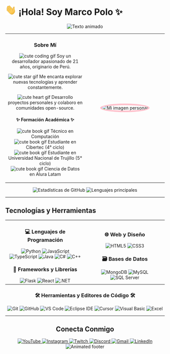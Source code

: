 # <img src="https://raw.githubusercontent.com/ABSphreak/ABSphreak/master/gifs/Hi.gif" width="35"> ¡Hola! Soy Marco Polo ✨

<div align="center">
  <img src="https://readme-typing-svg.herokuapp.com?font=Comfortaa&color=F799CE&size=25&center=true&vCenter=true&width=450&lines=Desarrollador+Full+Stack;Amante+de+la+tecnología+y+el+aprendizaje;Estudiante+de+Ciencia+de+Datos" alt="Texto animado"/>
</div>

<table>
  <tr>
    <td width="50%">
      <h3 align="center">Sobre Mí</h3>
      <p align="center">
        <img src="https://i.imgur.com/CKl2NHd.gif" alt="cute coding gif" width="30" height="30"/> 
        Soy un desarrollador apasionado de 21 años, originario de Perú.
      </p>
      <p align="center">
        <img src="https://i.imgur.com/Cqbfw5t.gif" alt="cute star gif" width="30" height="30"/> 
        Me encanta explorar nuevas tecnologías y aprender constantemente.
      </p>
      <p align="center">
        <img src="https://i.imgur.com/YpOnVgM.gif" alt="cute heart gif" width="30" height="30"/> 
        Desarrollo proyectos personales y colaboro en comunidades open-source.
      </p>
      <h4 align="center">✨ Formación Académica ✨</h4>
      <p align="center">
        <img src="https://i.imgur.com/oJXeIF3.gif" alt="cute book gif" width="20" height="20"/> Técnico en Computación<br>
        <img src="https://i.imgur.com/oJXeIF3.gif" alt="cute book gif" width="20" height="20"/> Estudiante en Cibertec (4° ciclo)<br>
        <img src="https://i.imgur.com/oJXeIF3.gif" alt="cute book gif" width="20" height="20"/> Estudiante en Universidad Nacional de Trujillo (5° ciclo)<br>
        <img src="https://i.imgur.com/oJXeIF3.gif" alt="cute book gif" width="20" height="20"/> Ciencia de Datos en Alura Latam
      </p>
    </td>
    <td width="50%">
      <div align="center">
        <img src="https://i.pinimg.com/736x/3b/33/c2/3b33c260e38cd62b2ef6f3d15f8990f3.jpg" alt="Mi imagen personal" width="60%" style="border-radius: 50%; border: 5px solid #FFC0CB;" />
      </div>
    </td>
  </tr>
</table>

<div align="center">
  <img src="https://github-readme-stats.vercel.app/api?username=marcopolo&hide_title=false&hide_rank=false&show_icons=true&include_all_commits=true&count_private=true&disable_animations=false&theme=dracula&locale=es&hide_border=false&custom_title=✨ Mis Estadísticas ✨" height="150" alt="Estadísticas de GitHub" />
  <img src="https://github-readme-stats.vercel.app/api/top-langs?username=marcopolo&locale=es&hide_title=false&layout=compact&card_width=320&langs_count=5&theme=dracula&hide_border=false&custom_title=✨ Mis Lenguajes ✨" height="150" alt="Lenguajes principales" />
</div>

---

##  Tecnologías y Herramientas 

<table>
  <tr>
    <td width="50%">
      <h3 align="center">💻 Lenguajes de Programación</h3>
      <div align="center">
        <img src="https://cdn.jsdelivr.net/gh/devicons/devicon/icons/python/python-original.svg" height="40" alt="Python" />
        <img src="https://cdn.jsdelivr.net/gh/devicons/devicon/icons/javascript/javascript-original.svg" height="40" alt="JavaScript" />
        <img src="https://cdn.jsdelivr.net/gh/devicons/devicon/icons/typescript/typescript-original.svg" height="40" alt="TypeScript" />
        <img src="https://cdn.jsdelivr.net/gh/devicons/devicon/icons/java/java-original.svg" height="40" alt="Java" />
        <img src="https://cdn.jsdelivr.net/gh/devicons/devicon/icons/csharp/csharp-original.svg" height="40" alt="C#" />
        <img src="https://cdn.jsdelivr.net/gh/devicons/devicon/icons/cplusplus/cplusplus-original.svg" height="40" alt="C++" />
      </div>
      <h3 align="center">🌟 Frameworks y Librerías</h3>
      <div align="center">
        <img src="https://cdn.jsdelivr.net/gh/devicons/devicon/icons/flask/flask-original.svg" height="40" alt="Flask" />
        <img src="https://cdn.jsdelivr.net/gh/devicons/devicon/icons/react/react-original.svg" height="40" alt="React" />
        <img src="https://cdn.jsdelivr.net/gh/devicons/devicon/icons/dot-net/dot-net-original.svg" height="40" alt=".NET" />
      </div>
    </td>
    <td width="50%">
      <h3 align="center">🌐 Web y Diseño</h3>
      <div align="center">
        <img src="https://cdn.jsdelivr.net/gh/devicons/devicon/icons/html5/html5-original.svg" height="40" alt="HTML5" />
        <img src="https://cdn.jsdelivr.net/gh/devicons/devicon/icons/css3/css3-original.svg" height="40" alt="CSS3" />
      </div>
      <h3 align="center">🗃️ Bases de Datos</h3>
      <div align="center">
        <img src="https://cdn.jsdelivr.net/gh/devicons/devicon/icons/mongodb/mongodb-original-wordmark.svg" height="40" alt="MongoDB" />
        <img src="https://cdn.jsdelivr.net/gh/devicons/devicon/icons/mysql/mysql-original.svg" height="40" alt="MySQL" />
        <img src="https://cdn.jsdelivr.net/gh/devicons/devicon/icons/microsoftsqlserver/microsoftsqlserver-plain.svg" height="40" alt="SQL Server" />
      </div>
    </td>
  </tr>
</table>

<div align="center">
  <h3>🛠️ Herramientas y Editores de Código 🛠️</h3>
  <img src="https://cdn.jsdelivr.net/gh/devicons/devicon/icons/git/git-original.svg" height="40" alt="Git" />
  <img src="https://cdn.jsdelivr.net/gh/devicons/devicon/icons/github/github-original.svg" height="40" alt="GitHub" />
  <img src="https://cdn.jsdelivr.net/gh/devicons/devicon/icons/vscode/vscode-original.svg" height="40" alt="VS Code" />
  <img src="https://cdn.jsdelivr.net/gh/devicons/devicon/icons/eclipse/eclipse-original.svg" height="40" alt="Eclipse IDE" />
  <img src="https://img.shields.io/badge/Cursor-Personalizado-4CAF50?style=for-the-badge&logo=&logoColor=white" height="40" alt="Cursor" />
  <img src="https://img.shields.io/badge/Visual_Basic-%%230072C6?style=for-the-badge&logo=microsoft-visual-studio&logoColor=white" height="40" alt="Visual Basic" />
  <img src="https://img.shields.io/badge/Excel-217346?style=for-the-badge&logo=microsoft-excel&logoColor=white" height="40" alt="Excel" />
</div>

---

<div align="center">
  <h2>Conecta Conmigo </h2>
  <a href="https://youtube.com" target="_blank">
    <img src="https://img.shields.io/static/v1?message=YouTube&logo=youtube&label=&color=FF0000&logoColor=white&style=for-the-badge" height="35" alt="YouTube" />
  </a>
  <a href="https://instagram.com" target="_blank">
    <img src="https://img.shields.io/static/v1?message=Instagram&logo=instagram&label=&color=E4405F&logoColor=white&style=for-the-badge" height="35" alt="Instagram" />
  </a>
  <a href="https://twitch.tv" target="_blank">
    <img src="https://img.shields.io/static/v1?message=Twitch&logo=twitch&label=&color=9146FF&logoColor=white&style=for-the-badge" height="35" alt="Twitch" />
  </a>
  <a href="https://discord.com" target="_blank">
    <img src="https://img.shields.io/static/v1?message=Discord&logo=discord&label=&color=7289DA&logoColor=white&style=for-the-badge" height="35" alt="Discord" />
  </a>
  <a href="mailto:tu-correo@ejemplo.com" target="_blank">
    <img src="https://img.shields.io/static/v1?message=Gmail&logo=gmail&label=&color=D14836&logoColor=white&style=for-the-badge" height="35" alt="Gmail" />
  </a>
  <a href="https://linkedin.com" target="_blank">
    <img src="https://img.shields.io/static/v1?message=LinkedIn&logo=linkedin&label=&color=0077B5&logoColor=white&style=for-the-badge" height="35" alt="LinkedIn" />
  </a>
</div>

<div align="center">
  <img src="https://i.imgur.com/x1KbuCq.gif" width="500" alt="Animated footer">
</div>

